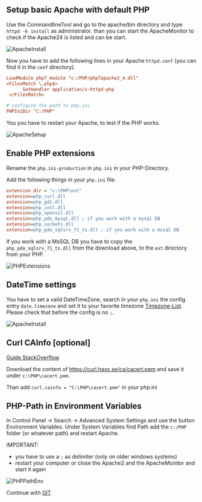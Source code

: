 ## Setup basic Apache with default PHP

 Use the CommandlineTool and go to the apache/bin directory and type `httpd -k install` as administrator. than you can start the 
 ApacheMonitor to check if the Apache24 is listed and can be start.
 
 ![ApacheInstall](https://raw.github.com/kokspflanze/pserverCMSFull/master/doc/images/apache-install.png)
 
 Now you have to add the following lines in your Apache `httpd.conf` (you can find it in the `conf` directory).
 
 ```ini
 LoadModule php7_module "c:/PHP/php7apache2_4.dll"
 <FilesMatch \.php$>
       SetHandler application/x-httpd-php
  </FilesMatch>
 
 # configure the path to php.ini
 PHPIniDir "C:/PHP"
 ```
 
 You you have to restart your Apache, to test if the PHP works.
 
 ![ApacheSetup](https://github.com/kokspflanze/pserverCMSFull/blob/master/doc/images/apache-setup.gif?raw=true)
 
## Enable PHP extensions
 
 Rename the `php.ini-production` in `php.ini` in your PHP-Directory.
 
 Add the following things in your `php.ini` file.
 
 ```ini
 extension_dir = "c:\PHP\ext"
 extension=php_curl.dll
 extension=php_gd2.dll
 extension=php_intl.dll
 extension=php_openssl.dll
 extension=php_pdo_mysql.dll ; if you work with a mysql DB
 extension=php_sockets.dll
 extension=php_pdo_sqlsrv_71_ts.dll ; if you work with a mssql DB 
 ```
 
 If you work with a MsSQL DB you have to copy the `php_pdo_sqlsrv_71_ts.dll` from the download above, to the `ext` directory from your PHP.
 
 ![PHPExtensions](https://github.com/kokspflanze/pserverCMSFull/blob/master/doc/images/php-extensions.gif?raw=true)
 
## DateTime settings
 
 You have to set a valid DateTimeZone, search in your `php.ini` the config entry `date.timezone` and 
 set it to your favorite timezone [Timezone-List](http://php.net/manual/en/timezones.php). Please check that before the config is no `;`.
 
 ![ApacheInstall](https://raw.github.com/kokspflanze/pserverCMSFull/master/doc/images/php-datetime.png)
 
## Curl CAInfo [optional]

 [Guide StackOverflow](http://stackoverflow.com/questions/21114371/php-curl-error-code-60#answer-21114601)
 
 Download the content of https://curl.haxx.se/ca/cacert.pem and save it under `c:\PHP\cacert.pem`.

 Than add `curl.cainfo = "C:\PHP\cacert.pem"` in your php.ini
 
## PHP-Path in Environment Variables
 
 In Control Panel -> Search -> Advanced System Settings and use the button Environment Variables. 
 Under System Variables find Path add the `c:/PHP` folder (or whatever path) and restart Apache.
 
 IMPORTANT:
  - you have to use a `;` as delimiter (only on older windows systems)
  - restart your computer or close the Apache2 and the ApacheMonitor and start it again 
  
 ![PHPPathEnv](https://github.com/kokspflanze/pserverCMSFull/blob/master/doc/images/php-path-env.gif?raw=true)
 
Continue with [GIT](https://github.com/kokspflanze/pserverCMSFull/blob/master/doc/windows-setup/GIT.md)